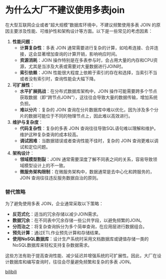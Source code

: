 # 为什么大厂不建议使用多表join

<font style="color:rgba(0, 0, 0, 0.82);">在大型互联网企业或者“超大规模”数据库环境中，不建议频繁使用多表 JOIN 的原因主要涉及性能、可维护性和架构设计等方面。以下是一些常见的考虑因素：</font>

1. **<font style="color:rgba(0, 0, 0, 0.82);">性能问题</font>**<font style="color:rgba(0, 0, 0, 0.82);">：</font>
    - **<font style="color:rgba(0, 0, 0, 0.82);">计算复杂性</font>**<font style="color:rgba(0, 0, 0, 0.82);">：多表 JOIN 通常需要进行复杂的计算，如哈希连接、合并连接，这会显著增加查询的计算开销，影响响应时间。</font>
    - **<font style="color:rgba(0, 0, 0, 0.82);">资源消耗</font>**<font style="color:rgba(0, 0, 0, 0.82);">：JOIN 操作特别是在多表参与时，会占用大量的内存和CPU资源，尤其是当涉及大表或需要对大量数据进行JOIN时。</font>
    - **<font style="color:rgba(0, 0, 0, 0.82);">索引依赖</font>**<font style="color:rgba(0, 0, 0, 0.82);">：JOIN 性能很大程度上依赖于索引的存在和选择，当索引不当或者没有索引时，查询性能会大幅下降。</font>
2. **<font style="color:rgba(0, 0, 0, 0.82);">可扩展性</font>**<font style="color:rgba(0, 0, 0, 0.82);">：</font>
    - **<font style="color:rgba(0, 0, 0, 0.82);">水平扩展挑战</font>**<font style="color:rgba(0, 0, 0, 0.82);">：在分布式数据库架构中，JOIN 操作可能需要跨多个节点获取数据（即“跨节点JOIN”），这往往会导致大量的数据传输，增加系统负担。</font>
    - **<font style="color:rgba(0, 0, 0, 0.82);">难以分片</font>**<font style="color:rgba(0, 0, 0, 0.82);">：复杂的 JOIN 查询在分片数据库中难以优化，因为涉及多个分片的数据可能位于不同的物理节点上，因此难以高效进行。</font>
3. **<font style="color:rgba(0, 0, 0, 0.82);">维护与复杂度</font>**<font style="color:rgba(0, 0, 0, 0.82);">：</font>
    - **<font style="color:rgba(0, 0, 0, 0.82);">代码复杂性</font>**<font style="color:rgba(0, 0, 0, 0.82);">：复杂的多表 JOIN 查询往往导致SQL语句难以理解和维护。维护这种复杂查询的成本较高。</font>
    - **<font style="color:rgba(0, 0, 0, 0.82);">调试困难</font>**<font style="color:rgba(0, 0, 0, 0.82);">：当数据错误或者查询性能不佳时，复杂的 JOIN 查询更难以调试和定位问题。</font>
4. **<font style="color:rgba(0, 0, 0, 0.82);">架构设计</font>**<font style="color:rgba(0, 0, 0, 0.82);">：</font>
    - **<font style="color:rgba(0, 0, 0, 0.82);">领域模型割裂</font>**<font style="color:rgba(0, 0, 0, 0.82);">：JOIN 通常需要深度了解不同表之间的关系，容易导致领域模型设计上的不一致。</font>
    - **<font style="color:rgba(0, 0, 0, 0.82);">微服务架构限制</font>**<font style="color:rgba(0, 0, 0, 0.82);">：在微服务架构中，数据通常是去中心化和跨服务的，JOIN 查询往往违反服务数据自治的原则。</font>

### <font style="color:rgba(0, 0, 0, 0.82);">替代策略</font>

<font style="color:rgba(0, 0, 0, 0.82);">为了避免使用多表 JOIN，企业通常采取以下策略：</font>

- **<font style="color:rgba(0, 0, 0, 0.82);">反范式化</font>**<font style="color:rgba(0, 0, 0, 0.82);">：适当的冗余存储以减少JOIN需求。</font>
- **<font style="color:rgba(0, 0, 0, 0.82);">数据冗余</font>**<font style="color:rgba(0, 0, 0, 0.82);">：在不同表中冗余存储一些公共字段，以避免频繁的JOIN。</font>
- **<font style="color:rgba(0, 0, 0, 0.82);">分而治之</font>**<font style="color:rgba(0, 0, 0, 0.82);">：将复杂查询拆分为多个简单查询，在应用层进行数据组合。</font>
- **<font style="color:rgba(0, 0, 0, 0.82);">预先计算</font>**<font style="color:rgba(0, 0, 0, 0.82);">：通过ETL作业预先计算和存储结果。</font>
- **<font style="color:rgba(0, 0, 0, 0.82);">使用NoSQL数据库</font>**<font style="color:rgba(0, 0, 0, 0.82);">：设计生产系统时采用文档数据库或键值存储一类的NoSQL数据库来轻松支持复杂数据需求。</font>

<font style="color:rgba(0, 0, 0, 0.82);">这些方法有助于提高查询性能、减少延迟并增强系统的可扩展性。因此，大厂在设计数据库和编写查询时，往往会尽量避免频繁和复杂的多表 JOIN。</font>

<font style="color:rgba(0, 0, 0, 0.82);"></font>

[bilibili](https://player.bilibili.com/player.html?bvid=BV1kFpue5Ehj&autoplay=0)
